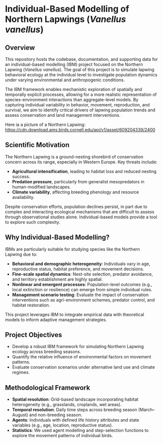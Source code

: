 # Individual-Based Modelling of Northern Lapwings (_Vanellus vanellus_)

## Overview

This repository hosts the codebase, documentation, and supporting data for an individual-based modelling (IBM) project focused on the Northern Lapwing (_Vanellus vanellus_). The goal of this project is to simulate lapwing behavioral ecology at the individual level to investigate population dynamics under varying environmental and anthropogenic conditions.

The IBM framework enables mechanistic exploration of spatially and temporally explicit processes, allowing for a more realistic representation of species-environment interactions than aggregate-level models. By capturing individual variability in behavior, movement, reproduction, and survival, we aim to identify critical drivers of lapwing population trends and assess conservation and land management interventions.

Here ia a picture of a Northern Lapwing: https://cdn.download.ams.birds.cornell.edu/api/v1/asset/609204339/2400

## Scientific Motivation

The Northern Lapwing is a ground-nesting shorebird of conservation concern across its range, especially in Western Europe. Key threats include:

- **Agricultural intensification**, leading to habitat loss and reduced nesting success.
- **Predation pressure**, particularly from generalist mesopredators in human-modified landscapes.
- **Climate variability**, affecting breeding phenology and resource availability.

Despite conservation efforts, population declines persist, in part due to complex and interacting ecological mechanisms that are difficult to assess through observational studies alone. Individual-based models provide a tool to explore such complexity.

## Why Individual-Based Modelling?

IBMs are particularly suitable for studying species like the Northern Lapwing due to:

- **Behavioral and demographic heterogeneity**: Individuals vary in age, reproductive status, habitat preference, and movement decisions.
- **Fine-scale spatial dynamics**: Nest-site selection, predator avoidance, and territory establishment are highly spatial.
- **Nonlinear and emergent processes**: Population-level outcomes (e.g., local extinction or resilience) can emerge from simple individual rules.
- **Management scenario testing**: Evaluate the impact of conservation interventions such as agri-environment schemes, predator control, and habitat restoration.

This project leverages IBM to integrate empirical data with theoretical models to inform adaptive management strategies.

## Project Objectives

- Develop a robust IBM framework for simulating Northern Lapwing ecology across breeding seasons.
- Quantify the relative influence of environmental factors on movement patterns.
- Evaluate conservation scenarios under alternative land use and climate regimes.

## Methodological Framework

- **Spatial resolution**: Grid-based landscape incorporating habitat heterogeneity (e.g., grasslands, croplands, wet areas).
- **Temporal resolution**: Daily time steps across breeding season (March–August) and non-breeding season.
- **Agents**: Individuals with defined life history attributes and state variables (e.g., age, location, reproductive status).
- **Statistics**: We used agent modelling and step-selection functions to explore the movement patterns of individual birds.
